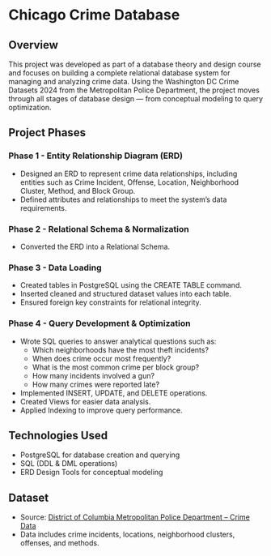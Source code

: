 # Chicago Crime Database

## Overview
This project was developed as part of a database theory and design course and focuses on building a complete relational database system for managing and analyzing crime data. Using the Washington DC Crime Datasets 2024 from the Metropolitan Police Department, the project moves through all stages of database design — from conceptual modeling to query optimization.

## Project Phases

### Phase 1 - Entity Relationship Diagram (ERD)
- Designed an ERD to represent crime data relationships, including entities such as Crime Incident, Offense, Location, Neighborhood Cluster, Method, and Block Group.
- Defined attributes and relationships to meet the system’s data requirements.

### Phase 2 - Relational Schema & Normalization
- Converted the ERD into a Relational Schema.

### Phase 3 - Data Loading
- Created tables in PostgreSQL using the CREATE TABLE command.
- Inserted cleaned and structured dataset values into each table.
- Ensured foreign key constraints for relational integrity.

### Phase 4 - Query Development & Optimization
- Wrote SQL queries to answer analytical questions such as:
  - Which neighborhoods have the most theft incidents?
  - When does crime occur most frequently?
  - What is the most common crime per block group?
  - How many incidents involved a gun?
  - How many crimes were reported late?
- Implemented INSERT, UPDATE, and DELETE operations.
- Created Views for easier data analysis.
- Applied Indexing to improve query performance.

## Technologies Used
- PostgreSQL for database creation and querying
- SQL (DDL & DML operations)
- ERD Design Tools for conceptual modeling

## Dataset
- Source: [District of Columbia Metropolitan Police Department – Crime Data ]([https://opendata.dc.gov/](https://opendata.dc.gov/))
- Data includes crime incidents, locations, neighborhood clusters, offenses, and methods.

